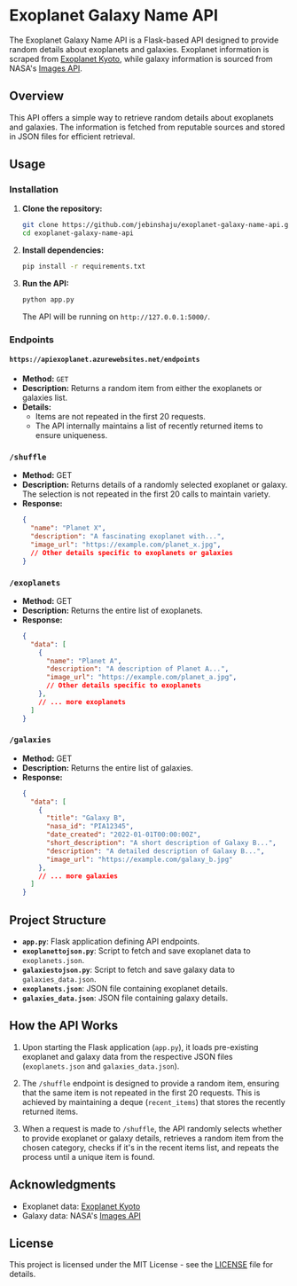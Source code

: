 


# Exoplanet Galaxy Name API

The Exoplanet Galaxy Name API is a Flask-based API designed to provide random details about exoplanets and galaxies. Exoplanet information is scraped from [Exoplanet Kyoto](http://www.exoplanetkyoto.org/), while galaxy information is sourced from NASA's [Images API](https://images.nasa.gov/docs/images.nasa.gov_api_docs.pdf).

## Overview

This API offers a simple way to retrieve random details about exoplanets and galaxies. The information is fetched from reputable sources and stored in JSON files for efficient retrieval.

## Usage

### Installation

1. **Clone the repository:**

   ```bash
   git clone https://github.com/jebinshaju/exoplanet-galaxy-name-api.git
   cd exoplanet-galaxy-name-api
   ```

2. **Install dependencies:**

   ```bash
   pip install -r requirements.txt
   ```

3. **Run the API:**

   ```bash
   python app.py
   ```

   The API will be running on `http://127.0.0.1:5000/`.

### Endpoints


#### `https://apiexoplanet.azurewebsites.net/endpoints`

- **Method:** `GET`
- **Description:** Returns a random item from either the exoplanets or galaxies list.
- **Details:**
  - Items are not repeated in the first 20 requests.
  - The API internally maintains a list of recently returned items to ensure uniqueness.



### `/shuffle`

- **Method:** GET
- **Description:** Returns details of a randomly selected exoplanet or galaxy. The selection is not repeated in the first 20 calls to maintain variety.
- **Response:**
  ```json
  {
    "name": "Planet X",
    "description": "A fascinating exoplanet with...",
    "image_url": "https://example.com/planet_x.jpg",
    // Other details specific to exoplanets or galaxies
  }
  ```

### `/exoplanets`

- **Method:** GET
- **Description:** Returns the entire list of exoplanets.
- **Response:**
  ```json
  {
    "data": [
      {
        "name": "Planet A",
        "description": "A description of Planet A...",
        "image_url": "https://example.com/planet_a.jpg",
        // Other details specific to exoplanets
      },
      // ... more exoplanets
    ]
  }
  ```

### `/galaxies`

- **Method:** GET
- **Description:** Returns the entire list of galaxies.
- **Response:**
  ```json
  {
    "data": [
      {
        "title": "Galaxy B",
        "nasa_id": "PIA12345",
        "date_created": "2022-01-01T00:00:00Z",
        "short_description": "A short description of Galaxy B...",
        "description": "A detailed description of Galaxy B...",
        "image_url": "https://example.com/galaxy_b.jpg"
      },
      // ... more galaxies
    ]
  }
  ```


## Project Structure

- **`app.py`**: Flask application defining API endpoints.
- **`exoplanettojson.py`**: Script to fetch and save exoplanet data to `exoplanets.json`.
- **`galaxiestojson.py`**: Script to fetch and save galaxy data to `galaxies_data.json`.
- **`exoplanets.json`**: JSON file containing exoplanet details.
- **`galaxies_data.json`**: JSON file containing galaxy details.

## How the API Works

1. Upon starting the Flask application (`app.py`), it loads pre-existing exoplanet and galaxy data from the respective JSON files (`exoplanets.json` and `galaxies_data.json`).

2. The `/shuffle` endpoint is designed to provide a random item, ensuring that the same item is not repeated in the first 20 requests. This is achieved by maintaining a deque (`recent_items`) that stores the recently returned items.

3. When a request is made to `/shuffle`, the API randomly selects whether to provide exoplanet or galaxy details, retrieves a random item from the chosen category, checks if it's in the recent items list, and repeats the process until a unique item is found.

## Acknowledgments

- Exoplanet data: [Exoplanet Kyoto](http://www.exoplanetkyoto.org/)
- Galaxy data: NASA's [Images API](https://images.nasa.gov/docs/images.nasa.gov_api_docs.pdf)

## License

This project is licensed under the MIT License - see the [LICENSE](LICENSE) file for details.



